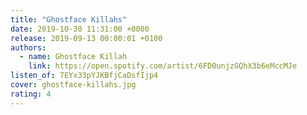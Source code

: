 ```yaml
---
title: "Ghostface Killahs"
date: 2019-10-30 11:31:00 +0000
release: 2019-09-13 00:00:01 +0100
authors:
  - name: Ghostface Killah
    link: https://open.spotify.com/artist/6FD0unjzGQhX3b6eMccMJe
listen_of: 7EYx33pYJKBfjCaDsfIjp4
cover: ghostface-killahs.jpg
rating: 4
---
```

